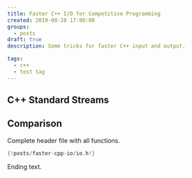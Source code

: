 ```yaml
---
title: Faster C++ I/O for Competitive Programming
created: 2019-08-28 17:00:00
groups:
  - posts
draft: true
description: Some tricks for faster C++ input and output.

tags:
  - c++
  - test tag
---
```


## C++ Standard Streams

## Comparison

Complete header file with all functions.

```cpp
{!posts/faster-cpp-io/io.h!}
```

Ending text.
